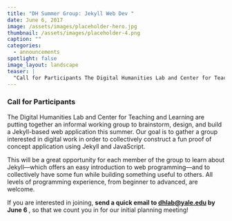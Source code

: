 ```yaml
---
title: "DH Summer Group: Jekyll Web Dev "
date: June 6, 2017
image: /assets/images/placeholder-hero.jpg
thumbnail: /assets/images/placeholder-4.png
caption: ""
categories: 
  - announcements
spotlight: false 
image_layout: landscape
teaser: |
  "Call for Participants The Digital Humanities Lab and Center for Teaching and Learning are putting together an informal working group to brainstorm, design, and build a Jekyll-based web application..."
---
```


<h3>Call for Participants</h3>
   
The Digital Humanities Lab and Center for Teaching and Learning are putting together an informal working group to brainstorm, design, and build a Jekyll-based web application this summer. Our goal is to gather a group interested in digital work in order to collectively construct a fun proof of concept application using Jekyll and JavaScript.
   
This will be a great opportunity for each member of the group to learn about Jekyll—which offers an easy introduction to web programming—and to collectively have some fun while building something useful to others. All levels of programming experience, from beginner to advanced, are welcome.
   
If you are interested in joining, <strong>send a quick email to <a href="mailto:dhlab@yale.edu"> dhlab@yale.edu </a> by June 6 </strong>, so that we count you in for our initial planning meeting!